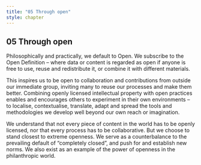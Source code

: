 ```yaml
---
title: "05 Through open"
style: chapter
---
```


## **05** Through open

Philosophically and practically, we default to Open. We subscribe to the Open Definition – where data or content is regarded as open if anyone is free to use, reuse and redistribute it, or combine it with different materials.

This inspires us to be open to collaboration and contributions from outside our immediate group, inviting many to reuse our processes and make them better. Combining openly licensed intellectual property with open practices enables and encourages others to experiment in their own environments – to localise, contextualise, translate, adapt and spread the tools and methodologies we develop well beyond our own reach or imagination.

We understand that not every piece of content in the world has to be openly licensed, nor that every process has to be collaborative. But we choose to stand closest to extreme openness. We serve as a counterbalance to the prevailing default of “completely closed”, and push for and establish new norms. We also exist as an example of the power of openness in the philanthropic world.